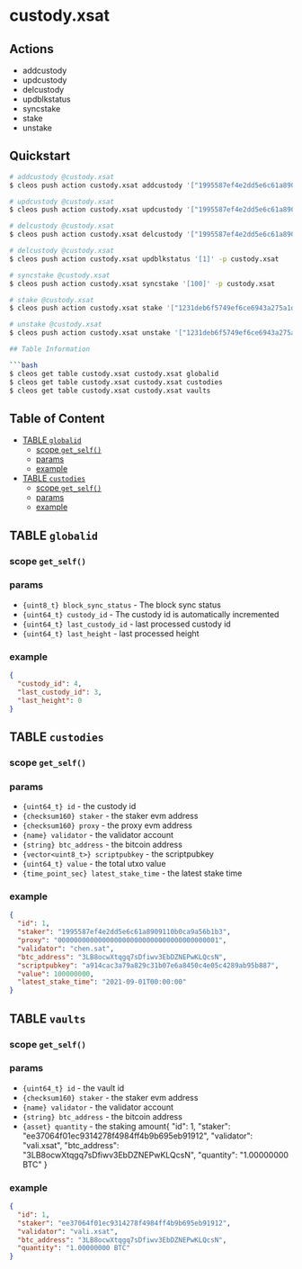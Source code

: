 # custody.xsat

## Actions

- addcustody
- updcustody
- delcustody
- updblkstatus
- syncstake
- stake
- unstake


## Quickstart

```bash
# addcustody @custody.xsat
$ cleos push action custody.xsat addcustody '["1995587ef4e2dd5e6c61a8909110b0ca9a56b1b3", "0000000000000000000000000000000000000001", "chen.sat", "3LB8ocwXtqgq7sDfiwv3EbDZNEPwKLQcsN", null ]' -p custody.xsat

# updcustody @custody.xsat
$ cleos push action custody.xsat updcustody '["1995587ef4e2dd5e6c61a8909110b0ca9a56b1b3", "chen2.sat"]' -p custody.xsat

# delcustody @custody.xsat
$ cleos push action custody.xsat delcustody '["1995587ef4e2dd5e6c61a8909110b0ca9a56b1b3"]' -p custody.xsat

# delcustody @custody.xsat
$ cleos push action custody.xsat updblkstatus '[1]' -p custody.xsat

# syncstake @custody.xsat
$ cleos push action custody.xsat syncstake '[100]' -p custody.xsat

# stake @custody.xsat
$ cleos push action custody.xsat stake '["1231deb6f5749ef6ce6943a275a1d3e7486f4eae", "1.00000000 BTC"]' -p custody.xsat

# unstake @custody.xsat
$ cleos push action custody.xsat unstake '["1231deb6f5749ef6ce6943a275a1d3e7486f4eae", "1.00000000 BTC"]' -p custody.xsat

## Table Information

```bash
$ cleos get table custody.xsat custody.xsat globalid
$ cleos get table custody.xsat custody.xsat custodies
$ cleos get table custody.xsat custody.xsat vaults
```

## Table of Content

- [TABLE `globalid`](#table-globalid)
  - [scope `get_self()`](#scope-get_self)
  - [params](#params)
  - [example](#example)
- [TABLE `custodies`](#table-custodies)
  - [scope `get_self()`](#scope-get_self-1)
  - [params](#params-1)
  - [example](#example-1)

## TABLE `globalid`

### scope `get_self()`
### params

- `{uint8_t} block_sync_status` - The block sync status
- `{uint64_t} custody_id` - The custody id is automatically incremented
- `{uint64_t} last_custody_id` - last processed custody id
- `{uint64_t} last_height` - last processed height

### example

```json
{
  "custody_id": 4,
  "last_custody_id": 3,
  "last_height": 0
}
```

## TABLE `custodies`

### scope `get_self()`
### params

- `{uint64_t} id` - the custody id
- `{checksum160} staker` - the staker evm address
- `{checksum160} proxy` - the proxy evm address
- `{name} validator` - the validator account
- `{string} btc_address` - the bitcoin address
- `{vector<uint8_t>} scriptpubkey` - the scriptpubkey
- `{uint64_t} value` - the total utxo value
- `{time_point_sec} latest_stake_time` - the latest stake time

### example

```json
{
  "id": 1,
  "staker": "1995587ef4e2dd5e6c61a8909110b0ca9a56b1b3",
  "proxy": "0000000000000000000000000000000000000001",
  "validator": "chen.sat",
  "btc_address": "3LB8ocwXtqgq7sDfiwv3EbDZNEPwKLQcsN",
  "scriptpubkey": "a914cac3a79a829c31b07e6a8450c4e05c4289ab95b887",
  "value": 100000000,
  "latest_stake_time": "2021-09-01T00:00:00"
}
```

## TABLE `vaults`

### scope `get_self()`
### params

- `{uint64_t} id` - the vault id
- `{checksum160} staker` - the staker evm address
- `{name} validator` - the validator account
- `{string} btc_address` - the bitcoin address
- `{asset} quantity` - the staking amount{
  "id": 1,
  "staker": "ee37064f01ec9314278f4984ff4b9b695eb91912",
  "validator": "vali.xsat",
  "btc_address": "3LB8ocwXtqgq7sDfiwv3EbDZNEPwKLQcsN",
  "quantity": "1.00000000 BTC"
}

### example

```json
{
  "id": 1,
  "staker": "ee37064f01ec9314278f4984ff4b9b695eb91912",
  "validator": "vali.xsat",
  "btc_address": "3LB8ocwXtqgq7sDfiwv3EbDZNEPwKLQcsN",
  "quantity": "1.00000000 BTC"
}
```
